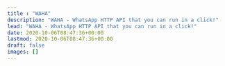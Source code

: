 ```yaml
---
title : "WAHA"
description: "WAHA - WhatsApp HTTP API that you can run in a click!"
lead: "WAHA - WhatsApp HTTP API that you can run in a click!"
date: 2020-10-06T08:47:36+00:00
lastmod: 2020-10-06T08:47:36+00:00
draft: false
images: []
---
```

